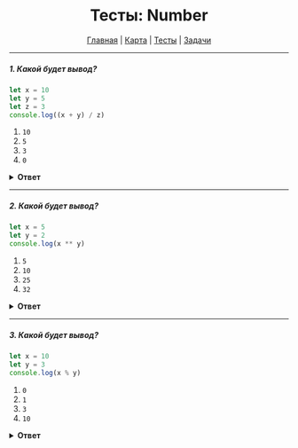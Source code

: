 <div align="center">

# Тесты: Number

[Главная](https://github.com/dollaween/junior-roadmap/)
|
[Карта](/roadmap/README.md)
|
[Тесты](/tests/README.md)
|
[Задачи](/tasks/README.md)

</div>

---

##### 1. Какой будет вывод?

```javascript
let x = 10
let y = 5
let z = 3
console.log((x + y) / z)
```

1. `10`
2. `5`
3. `3`
4. `0`

<details><summary><b>Ответ</b></summary>
<p>

**Ответ: 3**

</p>
</details>

---

##### 2. Какой будет вывод?

```javascript
let x = 5
let y = 2
console.log(x ** y)
```

1. `5`
2. `10`
3. `25`
4. `32`

<details><summary><b>Ответ</b></summary>
<p>

**Ответ: 3**

Оператор `**` возводит левый операнд в степень равную правому операнду.

</p>
</details>

---

##### 3. Какой будет вывод?

```javascript
let x = 10
let y = 3
console.log(x % y)
```

1. `0`
2. `1`
3. `3`
4. `10`

<details><summary><b>Ответ</b></summary>
<p>

**Ответ: 2**

Оператор деления по модулю `%` отдает остаток после деления числа `x` на `y`. `10` делится на `3` три раза и остается остаток от деления `1`.

</p>
</details>


